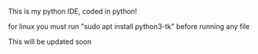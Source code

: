 This is my python IDE, coded in python!

for linux you must run "sudo apt install python3-tk" before running any file

This will be updated soon
